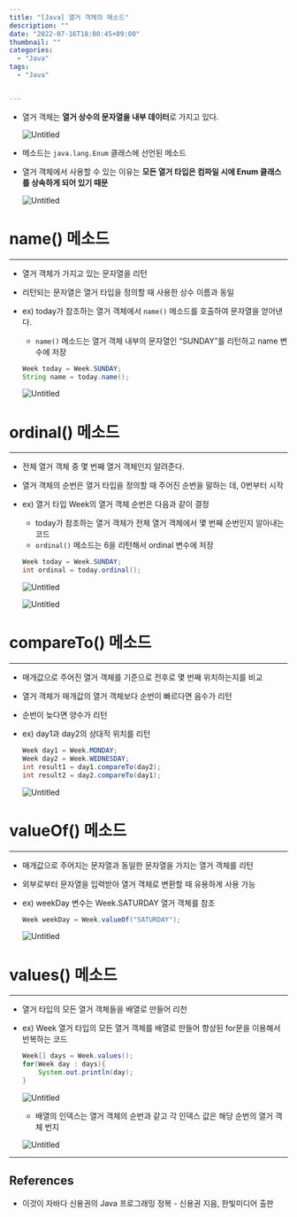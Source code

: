 ```yaml
---
title: "[Java] 열거 객체의 메소드"
description: ""
date: "2022-07-16T18:00:45+09:00"
thumbnail: ""
categories:
  - "Java"
tags:
  - "Java"


---
```

<!--more-->

- 열거 객체는 **열거 상수의 문자열을 내부 데이터**로 가지고 있다.
    
    ![Untitled](/images/lang_java/referenceType/열거_객체의_메소드/Untitled.png)
    
- 메소드는 `java.lang.Enum` 클래스에 선언된 메소드
- 열거 객체에서 사용할 수 있는 이유는 **모든 열거 타입은 컴파일 시에 Enum 클래스를 상속하게 되어 있기 때문**
    
    ![Untitled](/images/lang_java/referenceType/열거_객체의_메소드/Untitled%201.png)
    

# name() 메소드

---

- 열거 객체가 가지고 있는 문자열을 리턴
- 리턴되는 문자열은 열거 타입을 정의할 때 사용한 상수 이름과 동일
- ex) today가 참조하는 열거 객체에서 `name()` 메소드를 호출하여 문자열을 얻어낸다.
    - `name()` 메소드는 열거 객체 내부의 문자열인 “SUNDAY”를 리턴하고 name 변수에 저장
    
    ```java
    Week today = Week.SUNDAY;
    String name = today.name();
    ```
    
    ![Untitled](/images/lang_java/referenceType/열거_객체의_메소드/Untitled%202.png)
    

# ordinal() 메소드

---

- 전체 열거 객체 중 몇 번째 열거 객체인지 알려준다.
- 열거 객체의 순번은 열거 타입을 정의할 때 주어진 순번을 말하는 데, 0번부터 시작
- ex) 열거 타입 Week의 열거 객체 순번은 다음과 같이 결정
    - today가 참조하는 열거 객체가 전체 열거 객체에서 몇 번째 순번인지 알아내는 코드
    - `ordinal()` 메소드는 6을 리턴해서 ordinal 변수에 저장
    
    ```java
    Week today = Week.SUNDAY;
    int ordinal = today.ordinal();
    ```
    
    ![Untitled](/images/lang_java/referenceType/열거_객체의_메소드/Untitled%203.png)
    
    ![Untitled](/images/lang_java/referenceType/열거_객체의_메소드/Untitled%204.png)
    

# compareTo() 메소드

---

- 매개값으로 주어진 열거 객체를 기준으로 전후로 몇 번째 위치하는지를 비교
- 열거 객체가 매개값의 열거 객체보다 순번이 빠르다면 음수가 리턴
- 순번이 늦다면 양수가 리턴
- ex) day1과 day2의 상대적 위치를 리턴
    
    ```java
    Week day1 = Week.MONDAY;
    Week day2 = Week.WEDNESDAY;
    int result1 = day1.compareTo(day2);
    int result2 = day2.compareTo(day1);
    ```
    
    ![Untitled](/images/lang_java/referenceType/열거_객체의_메소드/Untitled%205.png)
    

# valueOf() 메소드

---

- 매개값으로 주어지는 문자열과 동일한 문자열을 가지는 열거 객체를 리턴
- 외부로부터 문자열을 입력받아 열거 객체로 변환할 때 유용하게 사용 가능
- ex) weekDay 변수는 Week.SATURDAY 열거 객체를 참조
    
    ```java
    Week weekDay = Week.valueOf("SATURDAY");
    ```
    
    ![Untitled](/images/lang_java/referenceType/열거_객체의_메소드/Untitled%206.png)
    

# values() 메소드

---

- 열거 타입의 모든 열거 객체들을 배열로 만들어 리천
- ex) Week 열거 타입의 모든 열거 객체를 배열로 만들어 향상된 for문을 이용해서 반복하는 코드
    
    ```java
    Week[] days = Week.values();
    for(Week day : days){
    	System.out.println(day);
    }
    ```
    
    ![Untitled](/images/lang_java/referenceType/열거_객체의_메소드/Untitled%207.png)
    
    - 배열의 인덱스는 열거 객체의 순번과 같고 각 인덱스 값은 해당 순번의 열거 객체 번지
    
    ![Untitled](/images/lang_java/referenceType/열거_객체의_메소드/Untitled%208.png)
    

---

## References

- 이것이 자바다 신용권의 Java 프로그래밍 정복 - 신용권 지음, 한빛미디어 출판